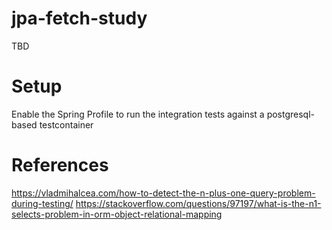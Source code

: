 # jpa-fetch-study

TBD

# Setup
Enable the Spring Profile to run the integration tests against a postgresql-based testcontainer

# References
https://vladmihalcea.com/how-to-detect-the-n-plus-one-query-problem-during-testing/
https://stackoverflow.com/questions/97197/what-is-the-n1-selects-problem-in-orm-object-relational-mapping
